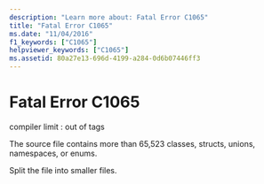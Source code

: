 ```yaml
---
description: "Learn more about: Fatal Error C1065"
title: "Fatal Error C1065"
ms.date: "11/04/2016"
f1_keywords: ["C1065"]
helpviewer_keywords: ["C1065"]
ms.assetid: 80a27e13-696d-4199-a284-0d6b07446ff3
---
```

# Fatal Error C1065

compiler limit : out of tags

The source file contains more than 65,523 classes, structs, unions, namespaces, or enums.

Split the file into smaller files.
